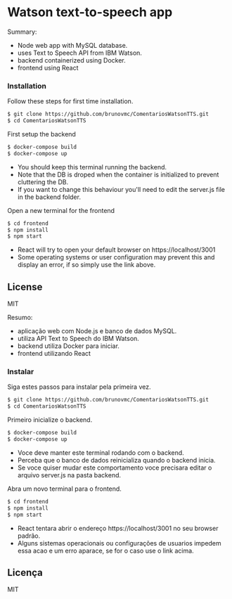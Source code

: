 
# Watson text-to-speech app

Summary:
  - Node web app with MySQL database.
  - uses Text to Speech API from IBM Watson.
  - backend containerized using Docker.
  - frontend using React

### Installation

Follow these steps for first time installation.

```sh
$ git clone https://github.com/brunovmc/ComentariosWatsonTTS.git
$ cd ComentariosWatsonTTS
```

First setup the backend

```sh
$ docker-compose build
$ docker-compose up
```

- You should keep this terminal running the backend.
- Note that the DB is droped when the container is initialized to prevent cluttering the DB.
- If you want to change this behaviour you'll need to edit the server.js file in the backend folder.

Open a new terminal for the frontend

```sh
$ cd frontend
$ npm install
$ npm start
```

- React will try to open your default browser on https://localhost/3001
- Some operating systems or user configuration may prevent this and display an error, if so simply use the link above.

License
----

MIT


Resumo:
  - aplicação web com Node.js e banco de dados MySQL.
  - utiliza API Text to Speech do IBM Watson.
  - backend utiliza Docker para iniciar.
  - frontend utilizando React

### Instalar

Siga estes passos para instalar pela primeira vez.

```sh
$ git clone https://github.com/brunovmc/ComentariosWatsonTTS.git
$ cd ComentariosWatsonTTS
```

Primeiro inicialize o backend.

```sh
$ docker-compose build
$ docker-compose up
```

- Voce deve manter este terminal rodando com o backend.
- Perceba que o banco de dados reinicializa quando o backend inicia.
- Se voce quiser mudar este comportamento voce precisara editar o arquivo server.js na pasta backend.

Abra um novo terminal para o frontend.

```sh
$ cd frontend
$ npm install
$ npm start
```

- React tentara abrir o endereço https://localhost/3001 no seu browser padrão.
- Alguns sistemas operacionais ou configurações de usuarios impedem essa acao e um erro aparace, se for o caso use o link acima.

Licença
----

MIT
